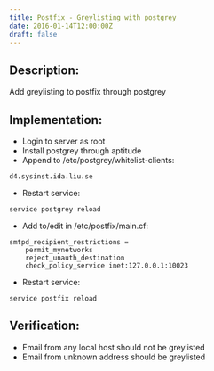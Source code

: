 ```yaml
---
title: Postfix - Greylisting with postgrey
date: 2016-01-14T12:00:00Z
draft: false
---
```

## Description:
Add greylisting to postfix through postgrey

## Implementation:
- Login to server as root
- Install postgrey through aptitude
- Append to /etc/postgrey/whitelist-clients:

~~~
d4.sysinst.ida.liu.se
~~~

- Restart service:

~~~
service postgrey reload
~~~

- Add to/edit in /etc/postfix/main.cf:

~~~
smtpd_recipient_restrictions =
    permit_mynetworks
    reject_unauth_destination
    check_policy_service inet:127.0.0.1:10023
~~~

- Restart service:

~~~
service postfix reload
~~~

## Verification:
* Email from any local host should not be greylisted
* Email from unknown address should be greylisted

